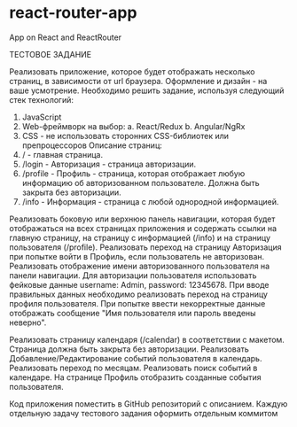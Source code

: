 # react-router-app
App on React and ReactRouter

ТЕСТОВОЕ ЗАДАНИЕ

Реализовать приложение, которое будет отображать несколько страниц, в зависимости
от url браузера. Оформление и дизайн - на ваше усмотрение.
Необходимо решить задание, используя следующий стек технологий:
1. JavaScript
2. Web-фреймворк на выбор:
  a. React/Redux
  b. Angular/NgRx
3. CSS - не использовать сторонних CSS-библиотек или препроцессоров
Описание страниц:
1. / - главная страница.
2. /login - Авторизация - страница авторизации.
3. /profile - Профиль - страница, которая отображает любую информацию об
авторизованном пользователе. Должна быть закрыта без авторизации.
4. /info - Информация - страница с любой однородной информацией.

Реализовать боковую или верхнюю панель навигации, которая будет отображаться на
всех страницах приложения и содержать ссылки на главную страницу, на страницу с
информацией (/info) и на страницу пользователя (/profile).
Реализовать переход на страницу Авторизация при попытке войти в Профиль, если
пользователь не авторизован.
Реализовать отображение имени авторизованного пользователя на панели навигации.
Для авторизации пользователя использовать фейковые данные username: Admin,
password: 12345678.
При вводе правильных данных необходимо реализовать переход на страницу профиля
пользователя.
При попытке ввести некорректные данные отображать сообщение "Имя пользователя
или пароль введены неверно".

Реализовать страницу календаря (/calendar) в соответствии с макетом.
Страница должна быть закрыта без авторизации.
Реализовать Добавление/Редактирование событий пользователя в календарь.
Реализовать переход по месяцам.
Реализовать поиск событий в календаре.
На странице Профиль отобразить созданные события пользователя.

Код приложения поместить в GitHub репозиторий с описанием.
Каждую отдельную задачу тестового задания оформить отдельным коммитом

